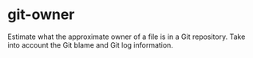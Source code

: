 # git-owner

Estimate what the approximate owner of a file is in a Git repository. Take into account the Git blame and Git log information.
